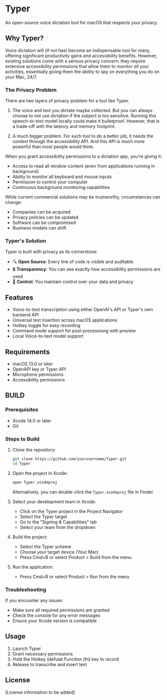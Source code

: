 # Typer

An open-source voice dictation tool for macOS that respects your privacy.

## Why Typer?

Voice dictation will (if not has) become an indispensable tool for many,
offering significant productivity gains and accessibility benefits. However,
existing solutions come with a serious privacy concern: they require extensive
accessibility permissions that allow them to monitor *all* your activities,
essentially giving them the ability to spy on everything you do on your Mac,
24/7.

### The Privacy Problem

There are two layers of privacy problem for a tool like Typer.

1. The voice and text you dictate maybe collected. But you can always choose to
   not use dictation if the subject is too sensitive. Running this
   speech-to-text model locally could make it bulletproof. However, that is a
   trade-off with the latency and memory footprint.

1. A much bigger problem. For such tool to do a better job, it needs the context
   through the accessibility API. And this API is much more powerful than most
   people would think.

When you grant accessibility permissions to a dictation app, you're giving it:

- Access to read all window content (even from applications running in
  background)
- Ability to monitor all keyboard and mouse inputs
- Permission to control your computer
- Continuous background monitoring capabilities

While current commercial solutions may be trustworthy, circumstances can change:

- Companies can be acquired
- Privacy policies can be updated
- Software can be compromised
- Business models can shift

### Typer's Solution

Typer is built with privacy as its cornerstone:

- 🔍 **Open Source**: Every line of code is visible and auditable
- 🔒 **Transparency**: You can see exactly how accessibility permissions are used
- 💪 **Control**: You maintain control over your data and privacy

## Features

- Voice-to-text transcription using either OpenAI's API or Typer's own backend API
- Universal text insertion across macOS applications
- Hotkey toggle for easy recording
- Command mode support for post-processiong with preview
- Local Voice-to-text model support

## Requirements

- macOS 13.0 or later
- OpenAPI key or Typer API
- Microphone permissions
- Accessibility permissions

## BUILD

### Prerequisites

- Xcode 14.0 or later
- Git

### Steps to Build

1. Clone the repository:

   ```bash
   git clone https://github.com/yourusername/Typer.git
   cd Typer
   ```

1. Open the project in Xcode:

   ```bash
   open Typer.xcodeproj
   ```

   Alternatively, you can double-click the `Typer.xcodeproj` file in Finder.

1. Select your development team in Xcode:

   - Click on the Typer project in the Project Navigator
   - Select the Typer target
   - Go to the "Signing & Capabilities" tab
   - Select your team from the dropdown

1. Build the project:

   - Select the Typer scheme
   - Choose your target device (Your Mac)
   - Press Cmd+B or select Product > Build from the menu

1. Run the application:

   - Press Cmd+R or select Product > Run from the menu

### Troubleshooting

If you encounter any issues:

- Make sure all required permissions are granted
- Check the console for any error messages
- Ensure your Xcode version is compatible

## Usage

1. Launch Typer
1. Grant necessary permissions
1. Hold the Hotkey (defulat Function (fn) key to record
1. Release to transcribe and insert text

## License

[License information to be added]
